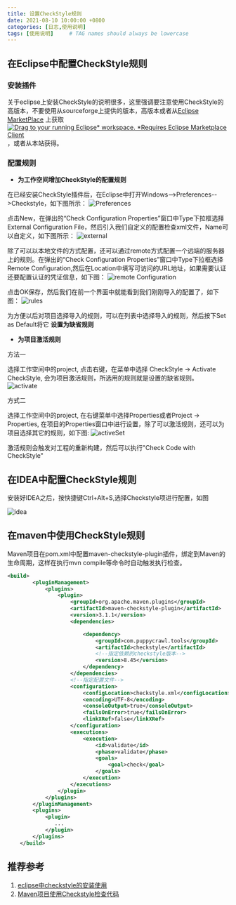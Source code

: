 ```yaml
---
title: 设置CheckStyle规则
date: 2021-08-10 10:00:00 +0800
categories: [日志,使用说明]
tags: [使用说明]     # TAG names should always be lowercase
---
```


## 在Eclipse中配置CheckStyle规则  
### 安装插件
 关于eclipse上安装CheckStyle的说明很多，这里强调要注意使用CheckStyle的高版本，不要使用从sourceforge上提供的版本，高版本或者从[Eclipse MarketPlace](http://marketplace.eclipse.org/content/checkstyle-plug) 上获取[![Drag to your running Eclipse* workspace. *Requires Eclipse Marketplace Client](https://marketplace.eclipse.org/sites/all/themes/solstice/public/images/marketplace/btn-install.svg)](http://marketplace.eclipse.org/marketplace-client-intro?mpc_install=150 "拖拽到运行的Eclipse工作空间中(依赖 Eclipse Marketplace Client)")，或者从本站获得。

### 配置规则

- **为工作空间增加CheckStyle的配置规则**  

在已经安装CheckStyle插件后，在Eclipse中打开Windows-->Preferences-->Checkstyle，如下图所示：
![Preferences](/assets/img/rules/cs/preference.gif)

点击New，在弹出的“Check Configuration Properties”窗口中Type下拉框选择External Configuration File，然后引入我们自定义的配置检查xml文件，Name可以自定义，如下图所示：
![external](/assets/img/rules/cs/external.gif)

除了可以以本地文件的方式配置，还可以通过remote方式配置一个远端的服务器上的规则。在弹出的“Check Configuration Properties”窗口中Type下拉框选择Remote Configuration,然后在Location中填写可访问的URL地址，如果需要认证还要配置认证的凭证信息，如下图：
![remote Configuration](/assets/img/rules/cs/remote.gif)


 点击OK保存，然后我们在前一个界面中就能看到我们刚刚导入的配置了，如下图：
 ![rules](/assets/img/rules/cs/rules.gif)

为方便以后对项目选择导入的规则，可以在列表中选择导入的规则，然后按下Set as Default将它 **设置为缺省规则**

 - **为项目激活规则**  

方法一

选择工作空间中的project, 点击右键，在菜单中选择 CheckStyle -> Activate CheckStyle, 会为项目激活规则，所选用的规则就是设置的缺省规则。
![activate](/assets/img/rules/cs/activateproject.gif)  


方式二

选择工作空间中的project, 在右键菜单中选择Properties或者Project -> Properties, 在项目的Properties窗口中进行设置，除了可以激活规则，还可以为项目选择其它的规则，如下图:
![activeSet](/assets/img/rules/cs/activeset.gif)

激活规则会触发对工程的重新构建，然后可以执行"Check Code with CheckStyle"

## 在IDEA中配置CheckStyle规则
安装好IDEA之后，按快捷键Ctrl+Alt+S,选择Checkstyle项进行配置，如图

![idea](/assets/img/rules/cs/ideaRules.png)  


## 在maven中使用CheckStyle规则
Maven项目在pom.xml中配置maven-checkstyle-plugin插件，绑定到Maven的生命周期，这样在执行mvn compile等命令时自动触发执行检查。
````xml
<build>
        <pluginManagement>
            <plugins>
                <plugin>
                    <groupId>org.apache.maven.plugins</groupId>
                    <artifactId>maven-checkstyle-plugin</artifactId>
                    <version>3.1.1</version>
                    <dependencies>

                        <dependency>
                            <groupId>com.puppycrawl.tools</groupId>
                            <artifactId>checkstyle</artifactId>
                            <!--指定依赖的checkstyle版本-->
                            <version>8.45</version>
                        </dependency>
                    </dependencies>
                    <!--指定配置文件-->
                    <configuration>
                        <configLocation>checkstyle.xml</configLocation>
                        <encoding>UTF-8</encoding>
                        <consoleOutput>true</consoleOutput>
                        <failsOnError>true</failsOnError>
                        <linkXRef>false</linkXRef>
                    </configuration>
                    <executions>
                        <execution>
                            <id>validate</id>
                            <phase>validate</phase>
                            <goals>
                                <goal>check</goal>
                            </goals>
                        </execution>
                    </executions>
                </plugin>
            </plugins>
        </pluginManagement>
        <plugins>
            <plugin>
               ...
            </plugin>
        </plugins>
    </build>

````

## 推荐参考
1. [eclipse中checkstyle的安装使用][eclipse_install]
2. [Maven项目使用Checkstyle检查代码][maven_checkstyle]

[maven_checkstyle]: https://blog.csdn.net/aouoy/article/details/106916263 "使用Checkstyle检查代码"
[eclipse_install]:https://blog.csdn.net/suchenbin/article/details/83870233 "checkstyle的安装使用"  
